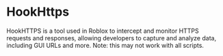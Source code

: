 # HookHttps
HookHTTPS is a tool used in Roblox to intercept and monitor HTTPS requests and responses, allowing developers to capture and analyze data, including GUI URLs and more. Note: this may not work with all scripts.
